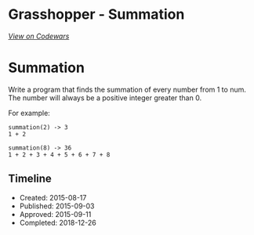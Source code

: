 # Grasshopper - Summation
[*View on Codewars*](https://www.codewars.com/kata/grasshopper-summation)

# Summation

Write a program that finds the summation of every number from 1 to num. The number will always be a positive integer greater than 0.

For example:
```
summation(2) -> 3
1 + 2

summation(8) -> 36
1 + 2 + 3 + 4 + 5 + 6 + 7 + 8
```


## Timeline
- Created: 2015-08-17
- Published: 2015-09-03
- Approved: 2015-09-11
- Completed: 2018-12-26